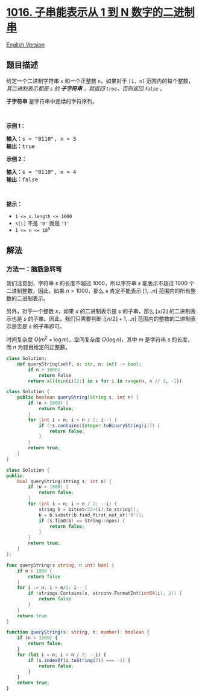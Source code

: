 # [1016. 子串能表示从 1 到 N 数字的二进制串](https://leetcode.cn/problems/binary-string-with-substrings-representing-1-to-n)

[English Version](/solution/1000-1099/1016.Binary%20String%20With%20Substrings%20Representing%201%20To%20N/README_EN.md)

<!-- tags:字符串 -->

<!-- difficulty:中等 -->

## 题目描述

<!-- 这里写题目描述 -->

<p>给定一个二进制字符串&nbsp;<code>s</code>&nbsp;和一个正整数&nbsp;<code>n</code>，如果对于&nbsp;<code>[1, n]</code>&nbsp;范围内的每个整数，<em>其二进制表示都是&nbsp;<code>s</code> 的 <strong>子字符串</strong> ，就返回 <code>true</code>，否则返回 <code>false</code>&nbsp;</em>。</p>

<p><strong>子字符串</strong>&nbsp;是字符串中连续的字符序列。</p>

<p>&nbsp;</p>

<p><strong>示例 1：</strong></p>

<pre>
<strong>输入：</strong>s = "0110", n = 3
<strong>输出：</strong>true
</pre>

<p><strong>示例 2：</strong></p>

<pre>
<strong>输入：</strong>s = "0110", n = 4
<strong>输出：</strong>false
</pre>

<p>&nbsp;</p>

<p><strong>提示：</strong></p>

<ul>
	<li><code>1 &lt;= s.length &lt;= 1000</code></li>
	<li><code>s[i]</code>&nbsp;不是&nbsp;<code>'0'</code>&nbsp;就是&nbsp;<code>'1'</code></li>
	<li><code>1 &lt;= n &lt;= 10<sup>9</sup></code></li>
</ul>

## 解法

### 方法一：脑筋急转弯

我们注意到，字符串 $s$ 的长度不超过 $1000$，所以字符串 $s$ 能表示不超过 $1000$ 个 二进制整数，因此，如果 $n \gt 1000$，那么 $s$ 肯定不能表示 $[1,.. n]$ 范围内的所有整数的二进制表示。

另外，对于一个整数 $x$，如果 $x$ 的二进制表示是 $s$ 的子串，那么 $\lfloor x / 2 \rfloor$ 的二进制表示也是 $s$ 的子串。因此，我们只需要判断 $[\lfloor n / 2 \rfloor + 1,.. n]$ 范围内的整数的二进制表示是否是 $s$ 的子串即可。

时间复杂度 $O(m^2 \times \log m)$，空间复杂度 $O(\log n)$，其中 $m$ 是字符串 $s$ 的长度，而 $n$ 为题目给定的正整数。

<!-- tabs:start -->

```python
class Solution:
    def queryString(self, s: str, n: int) -> bool:
        if n > 1000:
            return False
        return all(bin(i)[2:] in s for i in range(n, n // 2, -1))
```

```java
class Solution {
    public boolean queryString(String s, int n) {
        if (n > 1000) {
            return false;
        }
        for (int i = n; i > n / 2; i--) {
            if (!s.contains(Integer.toBinaryString(i))) {
                return false;
            }
        }
        return true;
    }
}
```

```cpp
class Solution {
public:
    bool queryString(string s, int n) {
        if (n > 1000) {
            return false;
        }
        for (int i = n; i > n / 2; --i) {
            string b = bitset<32>(i).to_string();
            b = b.substr(b.find_first_not_of('0'));
            if (s.find(b) == string::npos) {
                return false;
            }
        }
        return true;
    }
};
```

```go
func queryString(s string, n int) bool {
	if n > 1000 {
		return false
	}
	for i := n; i > n/2; i-- {
		if !strings.Contains(s, strconv.FormatInt(int64(i), 2)) {
			return false
		}
	}
	return true
}
```

```ts
function queryString(s: string, n: number): boolean {
    if (n > 1000) {
        return false;
    }
    for (let i = n; i > n / 2; --i) {
        if (s.indexOf(i.toString(2)) === -1) {
            return false;
        }
    }
    return true;
}
```

<!-- tabs:end -->

<!-- end -->
